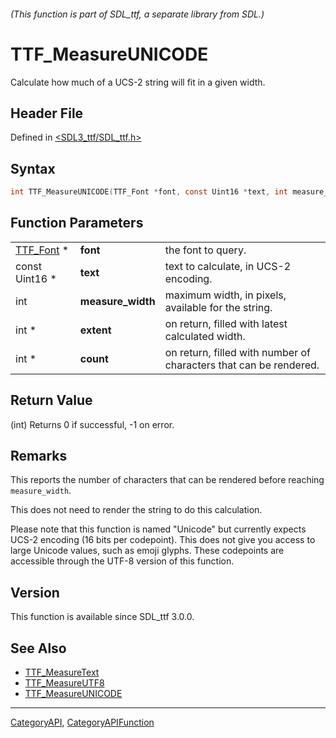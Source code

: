 ###### (This function is part of SDL_ttf, a separate library from SDL.)
# TTF_MeasureUNICODE

Calculate how much of a UCS-2 string will fit in a given width.

## Header File

Defined in [<SDL3_ttf/SDL_ttf.h>](https://github.com/libsdl-org/SDL_ttf/blob/main/include/SDL3_ttf/SDL_ttf.h)

## Syntax

```c
int TTF_MeasureUNICODE(TTF_Font *font, const Uint16 *text, int measure_width, int *extent, int *count);
```

## Function Parameters

|                        |                   |                                                                   |
| ---------------------- | ----------------- | ----------------------------------------------------------------- |
| [TTF_Font](TTF_Font) * | **font**          | the font to query.                                                |
| const Uint16 *         | **text**          | text to calculate, in UCS-2 encoding.                             |
| int                    | **measure_width** | maximum width, in pixels, available for the string.               |
| int *                  | **extent**        | on return, filled with latest calculated width.                   |
| int *                  | **count**         | on return, filled with number of characters that can be rendered. |

## Return Value

(int) Returns 0 if successful, -1 on error.

## Remarks

This reports the number of characters that can be rendered before reaching
`measure_width`.

This does not need to render the string to do this calculation.

Please note that this function is named "Unicode" but currently expects
UCS-2 encoding (16 bits per codepoint). This does not give you access to
large Unicode values, such as emoji glyphs. These codepoints are accessible
through the UTF-8 version of this function.

## Version

This function is available since SDL_ttf 3.0.0.

## See Also

- [TTF_MeasureText](TTF_MeasureText)
- [TTF_MeasureUTF8](TTF_MeasureUTF8)
- [TTF_MeasureUNICODE](TTF_MeasureUNICODE)

----
[CategoryAPI](CategoryAPI), [CategoryAPIFunction](CategoryAPIFunction)

